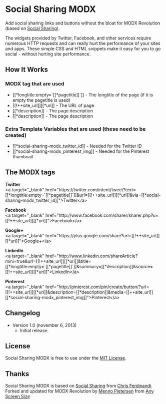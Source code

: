 # Social Sharing MODX
Add social sharing links and buttons without the bloat for MODX Revolution (based on [Social Sharing](https://github.com/cferdinandi/social-sharing)).

The widgets provided by Twitter, Facebook, and other services require numerous HTTP requests and can really hurt the performance of your sites and apps. These simple CSS and HTML snippets make it easy for you to go social - without hurting site performance.

## How It Works
<h3>MODX tag that are used</h3>
<ul>
    <li>&#91;&#91;*longtitle:empty=`&#91;&#91;*pagetitle&#93;&#93;`&#93;&#93; - The longtitle of the page (if it is empty the pagetitle is used)</li>
    <li>&#91;&#91;!++site_url&#93;&#93;&#91;&#91;*uri&#93;&#93; - The URL of page</li>
    <li>&#91;&#91;*description&#93;&#93; - The page description</li>
    <li>&#91;&#91;*description&#93;&#93; - The page description</li>
</ul>

<h3>Extra Template Variables that are used (these need to be created)</h3>
<ul>
    <li>&#91;&#91;*social-sharing-modx_twitter_id&#93;&#93; - Needed for the Twitter ID</li>
    <li>&#91;&#91;*social-sharing-modx_pinterest_img&#93;&#93; - Needed for the Pinterest thumbnail</li>
</ul>

<h2>The MODX tags</h2>

<p><strong>Twitter</strong><br>
&lt;a target="_blank" href="https://twitter.com/intent/tweet?text=[[*longtitle:empty=`[[*pagetitle]]`]]&url=[[!++site_url]][[*uri]]&via=[[*social-sharing-modx_twitter_id]]">Twitter&lt;/a></p>
<p><strong>Facebook</strong><br>
&lt;a target="_blank" href="http://www.facebook.com/sharer/sharer.php?u=[[!++site_url]][[*uri]]">Facebook&lt;/a></p>
<p><strong>Google+</strong><br>
&lt;a target="_blank" href="https://plus.google.com/share?url=[[!++site_url]][[*uri]]">Google+&lt;/a></p>
<p><strong>LinkedIn</strong><br>
&lt;a target="_blank" href="http://www.linkedin.com/shareArticle?mini=true&url=[[!++site_url]][[*uri]]&title=[[*longtitle:empty=`[[*pagetitle]]`]]&summary=[[*description]]&source=[[!++site_url]][[*uri]]">LinkedIn&lt;/a></p>
<p><strong>Pinterest</strong><br>
&lt;a target="_blank" href="http://pinterest.com/pin/create/button/?url=[[!++site_url]][[*uri]]&description=[[*description]]&media=[[++site_url]][[*social-sharing-modx_pinterest_img]]">Pinterest&lt;/a></p>

## Changelog
* Version 1.0 (november 6, 2013)
  * Initial release.

## License
Social Sharing MODX is free to use under the [MIT License](http://gomakethings.com/mit/).

## Thanks
Social Sharing MODX is based on [Social Sharing](https://github.com/cferdinandi/social-sharing) from [Chris Ferdinandi](https://github.com/cferdinandi).
Forked and updated for MODX Revolution by [Menno Pietersen](https://github.com/DESIGNfromWITHIN) from [Any Screen Size](http://anyscreensize.com)